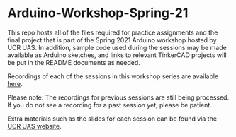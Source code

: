 # Arduino-Workshop-Spring-21
This repo hosts all of the files required for practice assignments and the final project that is part of the Spring 2021 Arduino workshop hosted by UCR UAS. In addition, sample code used during the sessions may be made available as Arduino sketches, and links to relevant TinkerCAD projects will be put in the README documents as needed.

Recordings of each of the sessions in this workshop series are available [here](https://www.youtube.com/playlist?list=PLfmzHX29KVv_cbdHYJD3cuvoo_Valq8us).

Please note: The recordings for previous sessions are still being processed. If you do not see a recording for a past session yet, please be patient.

Extra materials such as the slides for each session can be found via the [UCR UAS website](https://ucr-uas.weebly.com/workshops.html).
